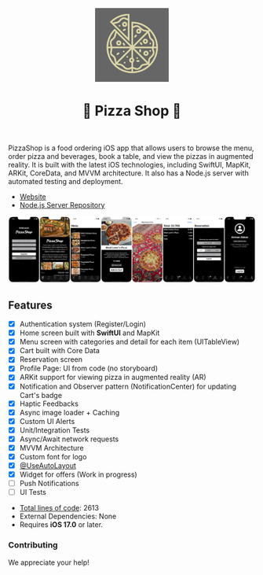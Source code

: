 <div align="center">
<img src="https://github.com/armanabkar/PizzaShop/blob/main/PizzaShop/Support%20Files/Assets.xcassets/AppIcon.appiconset/1024.png?raw=true" width="150" height="150" />
<h1><strong>🍕 Pizza Shop 🍕</strong></h1>
</div>
<br>

PizzaShop is a food ordering iOS app that allows users to browse the menu, order pizza and beverages, book a table, and view the pizzas in augmented reality. It is built with the latest iOS technologies, including SwiftUI, MapKit, ARKit, CoreData, and MVVM architecture. It also has a Node.js server with automated testing and deployment.

- [Website](https://pizzashop-server.cyclic.app )
- [Node.js Server Repository](https://github.com/armanabkar/pizza_shop_server)

![PizzaShop Screenshots](./Screenshots.png)

## Features

- [x] Authentication system (Register/Login)
- [x] Home screen built with ****SwiftUI**** and MapKit
- [x] Menu screen with categories and detail for each item (UITableView)
- [x] Cart built with Core Data
- [x] Reservation screen
- [x] Profile Page: UI from code (no storyboard)
- [x] ARKit support for viewing pizza in augmented reality (AR)
- [x] Notification and Observer pattern (NotificationCenter) for updating Cart's badge
- [x] Haptic Feedbacks
- [x] Async image loader + Caching
- [x] Custom UI Alerts
- [x] Unit/Integration Tests
- [x] Async/Await network requests
- [x] MVVM Architecture
- [X] Custom font for logo
- [x] [@UseAutoLayout](https://medium.com/@armanabkar/useautolayout-ef063bf39c3)
- [x] Widget for offers (Work in progress)
- [ ] Push Notifications
- [ ] UI Tests
- [Total lines of code](https://medium.com/@armanabkar/how-to-calculate-total-lines-of-code-in-xcode-projects-6d5a826f7d30): 2613
- External Dependencies: None
- Requires **iOS 17.0** or later.

### Contributing

We appreciate your help!
